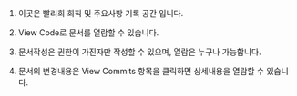 1. 이곳은 빨리회 회칙 및 주요사항 기록 공간 입니다.

2. View Code로 문서를 열람할 수 있습니다.

3. 문서작성은 권한이 가진자만 작성할 수 있으며, 열람은 누구나 가능합니다.

4. 문서의 변경내용은 View Commits 항목을 클릭하면 상세내용을 열람할 수 있습니다.
